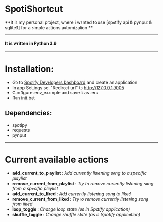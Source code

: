 # SpotiShortcut
**It is my personal project, where i wanted to use [spotify api & pynput & sqlite3] for a simple actions automization **

---

#### It is written in Python 3.9
---

# Installation:
* Go to [Spotify Developers Dashboard](https://developer.spotify.com/dashboard/) and create an application
* In app Settings set "Redirect url" to http://127.0.0.1:9005
* Configure .env_example and save it as .env
* Run init.bat
## Dependencies:
- spotipy
- requests
- pynput

------------
# Current available actions
* <b>add_current_to_playlist   </b>    : *Add currently listening song to a specific playlist*
* <b>remove_current_from_playlist </b> : *Try to remove currently listening song from a specific playlist*
* <b>add_current_to_liked         </b> : *Add currently listening song to liked*
* <b>remove_current_from_liked    </b> : *Try to remove currently listening song from liked*
* <b>loop_toggle                  </b> : *Change loop state (as in Spotify application)*
* <b>shuffle_toggle               </b> : *Change shuffle state (as in Spotify application)*

